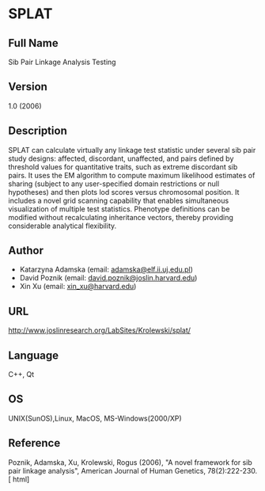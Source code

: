 # SPLAT

## Full Name
Sib Pair Linkage Analysis Testing

## Version
1.0 (2006)

## Description
SPLAT can calculate virtually any linkage test statistic under several sib pair study designs: affected, discordant, unaffected, and pairs defined by threshold values for quantitative traits, such as extreme discordant sib pairs. It uses the EM algorithm to compute maximum likelihood estimates of sharing (subject to any user-specified domain restrictions or null hypotheses) and then plots lod scores versus chromosomal position. It includes a novel grid scanning capability that enables simultaneous visualization of multiple test statistics. Phenotype definitions can be modified without recalculating inheritance vectors, thereby providing considerable analytical flexibility.

## Author
* Katarzyna Adamska (email: adamska@elf.ii.uj.edu.pl)
* David Poznik (email: david.poznik@joslin.harvard.edu)
* Xin Xu (email: xin_xu@harvard.edu)

## URL
http://www.joslinresearch.org/LabSites/Krolewski/splat/

## Language
C++, Qt

## OS
UNIX(SunOS),Linux, MacOS, MS-Windows(2000/XP)

## Reference
Poznik, Adamska, Xu, Krolewski, Rogus (2006), "A novel framework for sib pair linkage analysis", American Journal of Human Genetics, 78(2):222-230\. [ html]